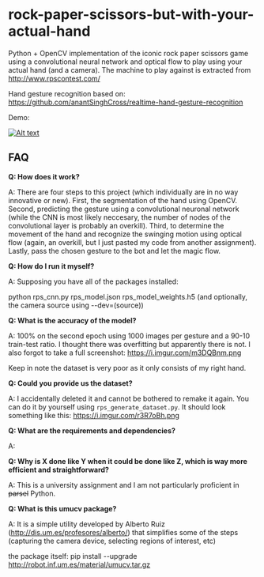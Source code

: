 # rock-paper-scissors-but-with-your-actual-hand
Python + OpenCV implementation of the iconic rock paper scissors game using a convolutional neural network and optical flow to play using your actual hand (and a camera). The machine to play against is extracted from http://www.rpscontest.com/

Hand gesture recognition based on: https://github.com/anantSinghCross/realtime-hand-gesture-recognition

Demo:

[![Alt text](https://img.youtube.com/vi/vl_M1duWr8k/0.jpg)](https://www.youtube.com/watch?v=vl_M1duWr8k&)


## FAQ

**Q: How does it work?**

A: There are four steps to this project (which individually are in no way innovative or new). First, the segmentation of the hand using OpenCV. Second, predicting the gesture using a convolutional neuronal network (while the CNN is most likely neccesary, the number of nodes of the convolutional layer is probably an overkill). Third, to determine the movement of the hand and recognize the swinging motion using optical flow (again, an overkill, but I just pasted my code from another assignment). Lastly, pass the chosen gesture to the bot and let the magic flow.

**Q: How do I run it myself?**

A: Supposing you have all of the packages installed: 

python rps_cnn.py rps_model.json rps_model_weights.h5 (and optionally, the camera source using --dev=(source))

**Q: What is the accuracy of the model?**

A: 100% on the second epoch using 1000 images per gesture and a 90-10 train-test ratio. I thought there was overfitting but apparently there is not. I also forgot to take a full screenshot: https://i.imgur.com/m3DQBnm.png

Keep in note the dataset is very poor as it only consists of my right hand.

**Q: Could you provide us the dataset?**

A: I accidentally deleted it and cannot be bothered to remake it again. You can do it by yourself using `rps_generate_dataset.py`. It should look something like this:
https://i.imgur.com/r3R7oBh.png


**Q: What are the requirements and dependencies?**

A:

**Q: Why is X done like Y when it could be done like Z, which is way more efficient and straightforward?**

A: This is a university assignment and I am not particularly proficient in ~~parsel~~ Python.

**Q: What is this umucv package?**

A: It is a simple utility developed by Alberto Ruiz (http://dis.um.es/profesores/alberto/) that simplifies some of the steps (capturing the camera device, selecting regions of interest, etc)

the package itself: pip install --upgrade http://robot.inf.um.es/material/umucv.tar.gz


